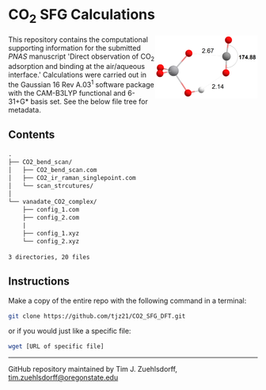 # CO<sub>2</sub> SFG Calculations

<img align='right' src='https://github.com/tjz21/CO2_SFG_DFT/blob/main/vanadate.png' width = "207" height = "127"> 

This repository contains the computational supporting information for the submitted *PNAS* manuscript 'Direct observation of CO<sub>2</sub> adsorption and binding at the air/aqueous interface.' Calculations were carried out in the Gaussian 16 Rev A.03<sup>1</sup> software package with the CAM-B3LYP functional and 6-31+G* basis set. See the below file tree for metadata.

## Contents
```
.
├── CO2_bend_scan/
│   ├── CO2_bend_scan.com
│   ├── CO2_ir_raman_singlepoint.com
│   └── scan_strcutures/
│   
└── vanadate_CO2_complex/
    ├── config_1.com
    ├── config_2.com
    |
    ├── config_1.xyz
    └── config_2.xyz

3 directories, 20 files
```
## Instructions

Make a copy of the entire repo with the following command in a terminal:
```bash
git clone https://github.com/tjz21/CO2_SFG_DFT.git
```

or if you would just like a specific file:
```bash
wget [URL of specific file]
```


---
GitHub repository maintained by Tim J. Zuehlsdorff, tim.zuehlsdorff@oregonstate.edu

